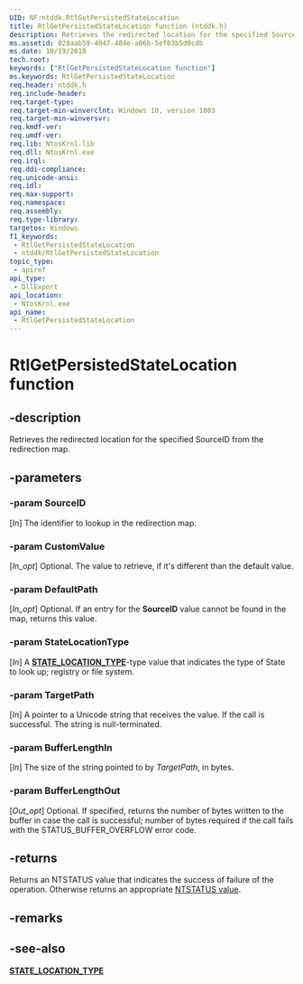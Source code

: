 ```yaml
---
UID: NF:ntddk.RtlGetPersistedStateLocation
title: RtlGetPersistedStateLocation function (ntddk.h)
description: Retrieves the redirected location for the specified SourceID from the redirection map.
ms.assetid: 028aab59-4047-484e-a06b-5ef03b5d0cdb
ms.date: 10/19/2018
tech.root: 
keywords: ["RtlGetPersistedStateLocation function"]
ms.keywords: RtlGetPersistedStateLocation
req.header: ntddk.h
req.include-header: 
req.target-type: 
req.target-min-winverclnt: Windows 10, version 1803
req.target-min-winversvr: 
req.kmdf-ver: 
req.umdf-ver: 
req.lib: NtosKrnl.lib
req.dll: NtosKrnl.exe
req.irql: 
req.ddi-compliance: 
req.unicode-ansi: 
req.idl: 
req.max-support: 
req.namespace: 
req.assembly: 
req.type-library: 
targetos: Windows
f1_keywords:
 - RtlGetPersistedStateLocation
 - ntddk/RtlGetPersistedStateLocation
topic_type:
 - apiref
api_type:
 - DllExport
api_location:
 - NtosKrnl.exe
api_name:
 - RtlGetPersistedStateLocation
---
```


# RtlGetPersistedStateLocation function


## -description

Retrieves the redirected location for the specified SourceID from the redirection map.

## -parameters

### -param SourceID

[_In_] The identifier to lookup in the redirection map.

### -param CustomValue

[_In_opt_] Optional. The value to retrieve, if it's different than the default value.

### -param DefaultPath

[_In_opt_] Optional. If an entry for the **SourceID** value cannot be found in the map, returns this value.

### -param StateLocationType

[_In_] A [**STATE_LOCATION_TYPE**](ne-ntddk-_state_location_type.md)-type value that indicates the type of State to look up; registry or file system.

### -param TargetPath

[_In_] A pointer to a Unicode string that receives the value. If the call is successful. The string is null-terminated.

### -param BufferLengthIn

[_In_] The size of the string pointed to by _TargetPath_, in bytes.

### -param BufferLengthOut

[_Out_opt_] Optional. If specified, returns the number of bytes written to the buffer in case the call is successful; number of bytes required if the call fails with the STATUS_BUFFER_OVERFLOW error code.

## -returns

Returns an NTSTATUS value that indicates the success of failure of the operation. Otherwise returns an appropriate [NTSTATUS value](/windows-hardware/drivers/kernel/ntstatus-values).

## -remarks

## -see-also

[**STATE_LOCATION_TYPE**](ne-ntddk-_state_location_type.md)
